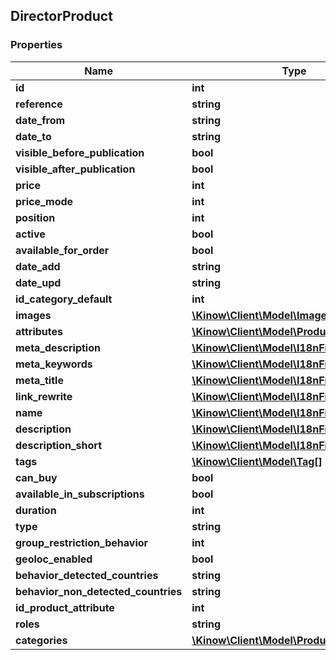 ## DirectorProduct

### Properties
Name | Type | Description | Notes
------------ | ------------- | ------------- | -------------
**id** | **int** |  | [optional] 
**reference** | **string** |  | [optional] 
**date_from** | **string** |  | [optional] 
**date_to** | **string** |  | [optional] 
**visible_before_publication** | **bool** |  | [optional] 
**visible_after_publication** | **bool** |  | [optional] 
**price** | **int** |  | [optional] 
**price_mode** | **int** |  | [optional] 
**position** | **int** |  | [optional] 
**active** | **bool** |  | [optional] 
**available_for_order** | **bool** |  | [optional] 
**date_add** | **string** |  | [optional] 
**date_upd** | **string** |  | [optional] 
**id_category_default** | **int** |  | [optional] 
**images** | [**\Kinow\Client\Model\Image[]**](#Image) |  | [optional] 
**attributes** | [**\Kinow\Client\Model\ProductAttribute[]**](#ProductAttribute) |  | [optional] 
**meta_description** | [**\Kinow\Client\Model\I18nField[]**](#I18nField) |  | [optional] 
**meta_keywords** | [**\Kinow\Client\Model\I18nField[]**](#I18nField) |  | [optional] 
**meta_title** | [**\Kinow\Client\Model\I18nField[]**](#I18nField) |  | [optional] 
**link_rewrite** | [**\Kinow\Client\Model\I18nField[]**](#I18nField) |  | [optional] 
**name** | [**\Kinow\Client\Model\I18nField[]**](#I18nField) |  | [optional] 
**description** | [**\Kinow\Client\Model\I18nField[]**](#I18nField) |  | [optional] 
**description_short** | [**\Kinow\Client\Model\I18nField[]**](#I18nField) |  | [optional] 
**tags** | [**\Kinow\Client\Model\Tag[]**](#Tag) |  | [optional] 
**can_buy** | **bool** |  | [optional] 
**available_in_subscriptions** | **bool** |  | [optional] 
**duration** | **int** |  | [optional] 
**type** | **string** |  | [optional] 
**group_restriction_behavior** | **int** |  | [optional] 
**geoloc_enabled** | **bool** |  | [optional] 
**behavior_detected_countries** | **string** |  | [optional] 
**behavior_non_detected_countries** | **string** |  | [optional] 
**id_product_attribute** | **int** |  | [optional] 
**roles** | **string** |  | [optional] 
**categories** | [**\Kinow\Client\Model\ProductCategories[]**](#ProductCategories) |  | [optional] 


